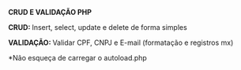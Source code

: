 <b>CRUD E VALIDAÇÃO PHP</b>

<b>CRUD: </b>Insert, select, update e delete de forma simples

<b>VALIDAÇÃO: </b>Validar CPF, CNPJ e E-mail (formatação e registros mx)

*Não esqueça de carregar o autoload.php